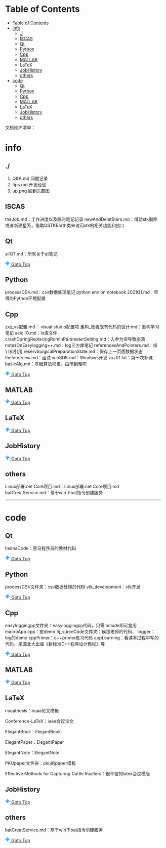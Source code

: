 # Table of Contents
- [Table of Contents](#table-of-contents)
- [info](#info)
  - [./](#)
  - [ISCAS](#iscas)
  - [Qt](#qt)
  - [Python](#python)
  - [Cpp](#cpp)
  - [MATLAB](#matlab)
  - [LaTeX](#latex)
  - [JobHistory](#jobhistory)
  - [others](#others)
- [code](#code)
  - [Qt](#qt-1)
  - [Python](#python-1)
  - [Cpp](#cpp-1)
  - [MATLAB](#matlab-1)
  - [LaTeX](#latex-1)
  - [JobHistory](#jobhistory-1)
  - [others](#others-1)




文档维护清单：


# info

## ./

1. Q&A.md
问题记录
2. tips.md
开发经验
3. up.png
回到头部图

## ISCAS

theJob.md：工作进度以及临时笔记记录
newAndDeletStars.md：借助stk删除或者新建星系，借助QSTKEarth类来访问stk的相关功能和接口

## Qt

allQT.md：所有关于qt笔记

[![top] Goto Top](#table-of-contents)

## Python
processCSV.md：csv数据处理笔记
python env on notebook 2021Q1.md：师傅的Python环境配置

## Cpp
zxz_vs配置.md： visual studio配置项
重构_改善既有代码的设计.md：重构学习笔记
asic IO.md：io库文件
crashDuringReplacingRomInParameterSetting.md：入参为空导致崩溃
notesOnEasylogging++.md：log三方库笔记
referencesAndPointers.md：指针和引用
reservSurgicalPreparationState.md：保存上一页面数据状态
theInterview.md：面试
winSDK.md：Windows开发
zxz01.txt：第一次补课
basicAlg.md：基础算法积累，由简到难吧




[![top] Goto Top](#table-of-contents)

## MATLAB

[![top] Goto Top](#table-of-contents)

## LaTeX


[![top] Goto Top](#table-of-contents)
## JobHistory

[![top] Goto Top](#table-of-contents)

## others

Linux部署.net Core项目.md：Linux部署.net Core项目.md
batCreatService.md：基于win下bat指令创建服务


---

# code







## Qt
heimaCode：黑马程序员的教材代码

[![top] Goto Top](#table-of-contents)

## Python
processCSV文件夹：csv数据处理的代码
vtk_development：vtk开发

[![top] Goto Top](#table-of-contents)

## Cpp


easyloggingpp文件夹：easyloggingpp代码，只需include即可食用
macroApp.cpp：宏demo
hj_surceCode文件夹：侯捷老师的代码、
logger：log的demo
cppPrimer：c++primer练习代码
cppLearning：看课本过程中写的代码，来源北大出版《新标准C++程序设计教程》等

[![top] Goto Top](#table-of-contents)
## MATLAB


[![top] Goto Top](#table-of-contents)
## LaTeX

nuaathesis：nuaa论文模板

Conference-LaTeX：ieee会议论文

ElegantBook：ElegantBook

ElegantPaper：ElegantPaper

ElegantNote：ElegantNote

PKUpaper文件夹：pku的paper模板

Effective Methods for Capturing Cattle Rustlers：很不错的latex会议模版

## JobHistory


[![top] Goto Top](#table-of-contents)

## others
batCreatService.md：基于win下bat指令创建服务

[![top] Goto Top](#table-of-contents)




[top]: up.png

